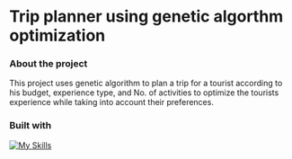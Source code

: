 # Trip planner using genetic algorthm optimization

### About the project
This project uses genetic algorithm to plan a trip for a tourist according to his budget, experience type, and No. of activities to optimize the tourists experience while taking into account their preferences.

### Built with
[![My Skills](https://skillicons.dev/icons?i=python)](https://skillicons.dev)
